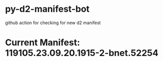 # py-d2-manifest-bot
github action for checking for new d2 manifest

# Current Manifest: 119105.23.09.20.1915-2-bnet.52254